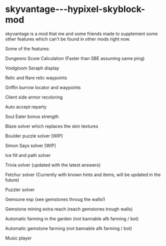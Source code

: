 # skyvantage---hypixel-skyblock-mod
skyvantage is a mod that me and some friends made to supplement some other features which can't be found in other mods right now. 

Some of the features:

Dungeons Score Calculation (Faster than SBE assuming same ping)

Voidgloom Seraph display

Relic and Rare relic waypoints

Griffin burrow locator and waypoints

Client side armor recoloring

Auto accept reparty

Soul Eater bonus strength

Blaze solver which replaces the skin textures

Boulder puzzle solver [WIP]

Simon Says solver [WIP]

Ice fill and path solver

Trivia solver (updated with the latest answers)

Fetchur solver (Currently with known hints and items, will be updated in the future)

Puzzler solver

Gemsone esp (see gemstones throug the walls!)

Gemstone mining extra reach (reach gemstones trough walls)

Automatic farming in the garden (not bannable afk farming / bot)

Automatic gemstone farming (not bannable afk farming / bot)

Music player

